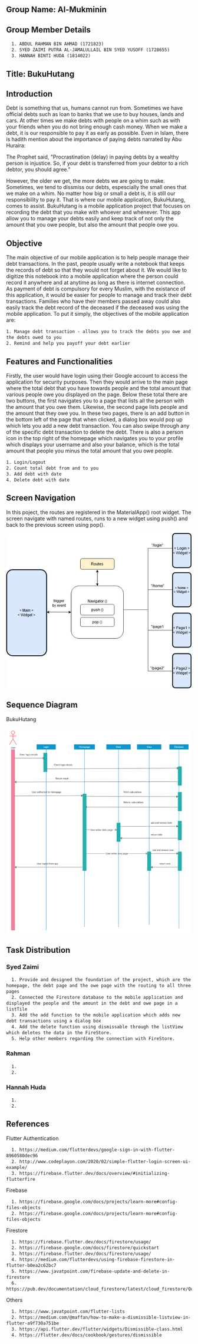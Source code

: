 ## Group Name: Al-Mukminin

## Group Member Details
      1. ABDUL RAHMAN BIN AHMAD (1721823)
      2. SYED ZAIMI PUTRA AL-JAMALULLAIL BIN SYED YUSOFF (1728655)
      3. HANNAH BINTI HUDA (1814022)

## Title: BukuHutang

## Introduction
Debt is something that us, humans cannot run from. Sometimes we have official debts such as loan to banks that we use to buy houses, lands and cars. At other times we make debts with people on a whim such as with your friends when you do not bring enough cash money. When we make a debt, it is our responsible to pay it as early as possible. Even in Islam, there is hadith mention about the importance of paying debts narrated by Abu Huraira:

The Prophet said, "Procrastination (delay) in paying debts by a wealthy person is injustice. So, if your debt is transferred from your debtor to a rich debtor, you should agree."

However, the older we get, the more debts we are going to make. Sometimes, we tend to dissmiss our debts, espescially the small ones that we make on a whim. No matter how big or small a debt is, it is still our responsibility to pay it. That is where our mobile application, BukuHutang, comes to assist. BukuHutang is a mobile application project that focuses on recording the debt that you make with whoever and whenever. This app allow you to manage your debts easily and keep track of not only the amount that you owe people, but also the amount that people owe you. 


## Objective
The main objective of our mobile application is to help people manage their debt transactions. In the past, people usually write a notebook that keeps the records of debt so that they would not forget about it. We would like to digitize this notebook into a mobile application where the person could record it anywhere and at anytime as long as there is internet connection. As payment of debt is compulsory for every Muslim, with the existance of this application, it would be easier for people to manage and track their debt transactions. Families who have their members passed away could also easily track the debt record of the deceased if the deceased was using the mobile application. To put it simply, the objectives of the mobile application are: 

    1. Manage debt transaction - allows you to track the debts you owe and the debts owed to you
    2. Remind and help you payoff your debt earlier

## Features and Functionalities
Firstly, the user would have login using their Google account to access the application for security purposes. Then they would arrive to the main page where the total debt that you have towards people and the total amount that various people owe you displayed on the page. Below these total there are two buttons, the first navigates you to a page that lists all the person with the amount that you owe them. Likewise, the second page lists people and the amount that they owe you. In these two pages, there is an add button in the bottom left of the page that when clicked, a dialog box would pop up which lets you add a new debt transaction. You can also swipe through any of the specific debt transaction to delete the debt. There is also a person icon in the top right of the homepage which navigates you to your profile which displays your username and also your balance, which is the total amount that people you minus the total amount that you owe people.

    1. Login/Logout 
    2. Count total debt from and to you 
    3. Add debt with date
    4. Delete debt with date


## Screen Navigation 
In this poject, the routes are registered in the MaterialApp() root widget. The screen navigate with named routes, runs to a new widget using push() and back to the previous screen using pop().

![alt text](ScreenNavigation.jpg)

## Sequence Diagram

BukuHutang

![alt text](sequencediagram.png)

## Task Distribution

### Syed Zaimi
      1. Provide and designed the foundation of the project, which are the homepage, the debt page and the owe page with the routing to all three pages
      2. Connected the Firestore database to the mobile application and displayed the people and the amount in the debt and owe page in a listTile
      3. Add the add function to the mobile application which adds new debt transactions using a dialog box
      4. Add the delete function using dismissable through the listView which deletes the data in the FireStore.
      5. Help other members regarding the connection with FireStore.
      
 ### Rahman
      1.
      2.
      
### Hannah Huda
      1.
      2.
      
## References
Flutter Authentication

      1. https://medium.com/flutterdevs/google-sign-in-with-flutter-8960580dec96
      2. http://www.codeplayon.com/2020/02/simple-flutter-login-screen-ui-example/
      3. https://firebase.flutter.dev/docs/overview/#initializing-flutterfire
      
Firebase

      1. https://firebase.google.com/docs/projects/learn-more#config-files-objects
      2. https://firebase.google.com/docs/projects/learn-more#config-files-objects
      
Firestore

      1. https://firebase.flutter.dev/docs/firestore/usage/
      2. https://firebase.google.com/docs/firestore/quickstart
      3. https://firebase.flutter.dev/docs/firestore/usage/
      4. https://medium.com/flutterdevs/using-firebase-firestore-in-flutter-b0ea2c62bc7
      5. https://www.javatpoint.com/firebase-update-and-delete-in-firestore
      6. https://pub.dev/documentation/cloud_firestore/latest/cloud_firestore/QuerySnapshot/docs.html
      
 Others 
      
      1. https://www.javatpoint.com/flutter-lists
      2. https://medium.com/@maffan/how-to-make-a-dismissible-listview-in-flutter-a9f730a751be
      3. https://api.flutter.dev/flutter/widgets/Dismissible-class.html
      4. https://flutter.dev/docs/cookbook/gestures/dismissible
